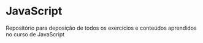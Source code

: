 # JavaScript
 Repositório para deposição de todos os exercícios e conteúdos aprendidos no curso de JavaScript
